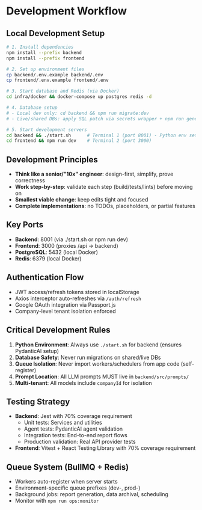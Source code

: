 # Development Workflow

## Local Development Setup
```bash
# 1. Install dependencies
npm install --prefix backend
npm install --prefix frontend

# 2. Set up environment files  
cp backend/.env.example backend/.env
cp frontend/.env.example frontend/.env

# 3. Start database and Redis (via Docker)
cd infra/docker && docker-compose up postgres redis -d

# 4. Database setup
# - Local dev only: cd backend && npm run migrate:dev
# - Live/shared DBs: apply SQL patch via secrets wrapper + npm run generate

# 5. Start development servers
cd backend && ./start.sh      # Terminal 1 (port 8001) - Python env setup
cd frontend && npm run dev    # Terminal 2 (port 3000)
```

## Development Principles
- **Think like a senior/"10x" engineer**: design-first, simplify, prove correctness
- **Work step-by-step**: validate each step (build/tests/lints) before moving on
- **Smallest viable change**: keep edits tight and focused
- **Complete implementations**: no TODOs, placeholders, or partial features

## Key Ports
- **Backend**: 8001 (via ./start.sh or npm run dev)
- **Frontend**: 3000 (proxies /api → backend)
- **PostgreSQL**: 5432 (local Docker)
- **Redis**: 6379 (local Docker)

## Authentication Flow
- JWT access/refresh tokens stored in localStorage
- Axios interceptor auto-refreshes via `/auth/refresh`
- Google OAuth integration via Passport.js
- Company-level tenant isolation enforced

## Critical Development Rules
1. **Python Environment**: Always use `./start.sh` for backend (ensures PydanticAI setup)
2. **Database Safety**: Never run migrations on shared/live DBs
3. **Queue Isolation**: Never import workers/schedulers from app code (self-register)
4. **Prompt Location**: All LLM prompts MUST live in `backend/src/prompts/`
5. **Multi-tenant**: All models include `companyId` for isolation

## Testing Strategy
- **Backend**: Jest with 70% coverage requirement
  - Unit tests: Services and utilities
  - Agent tests: PydanticAI agent validation  
  - Integration tests: End-to-end report flows
  - Production validation: Real API provider tests
- **Frontend**: Vitest + React Testing Library with 70% coverage requirement

## Queue System (BullMQ + Redis)
- Workers auto-register when server starts
- Environment-specific queue prefixes (dev-, prod-)
- Background jobs: report generation, data archival, scheduling
- Monitor with `npm run ops:monitor`